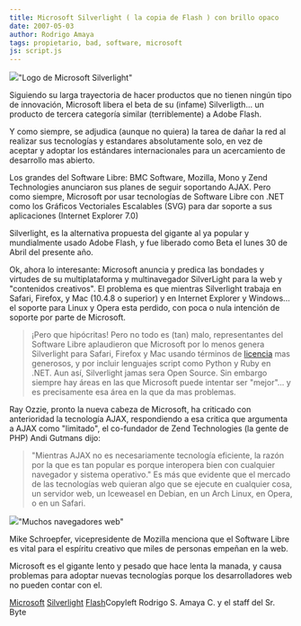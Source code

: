 ```yaml
---
title: Microsoft Silverlight ( la copia de Flash ) con brillo opaco
date: 2007-05-03
author: Rodrigo Amaya
tags: propietario, bad, software, microsoft
js: script.js
---
```


[![](http://bp0.blogger.com/_ayvorITawE4/RjiPW0K33tI/AAAAAAAAAVQ/fCEw6sfxCZc/s400/logo_main_sl.gif)](http://bp0.blogger.com/_ayvorITawE4/RjiPW0K33tI/AAAAAAAAAVQ/fCEw6sfxCZc/s1600-h/logo_main_sl.gif)"Logo de Microsoft
      Silverlight"

Siguiendo su larga trayectoria de hacer productos que no tienen
      ningún tipo de innovación, Microsoft libera el beta de su (infame) Silverligth... un producto
      de tercera categoría similar (terriblemente) a Adobe Flash.

Y como
      siempre, se adjudica (aunque no quiera) la tarea de dañar la red al realizar sus tecnologías y
      estandares absolutamente solo, en vez de
      aceptar y adoptar los estándares internacionales para un acercamiento de desarrollo mas
      abierto.

Los grandes del Software Libre: BMC Software, Mozilla, Mono y
      Zend Technologies anunciaron sus planes de seguir soportando AJAX. Pero como siempre,
      Microsoft por usar tecnologías de Software Libre con .NET como los Gráficos Vectoriales
      Escalables (SVG) para dar soporte a sus aplicaciones (Internet Explorer 7.0)

Silverlight, es la alternativa propuesta del
      gigante al ya popular y mundialmente usado
      Adobe Flash, y fue liberado como Beta el lunes 30 de Abril del presente
      año.

Ok, ahora lo interesante: Microsoft anuncia y predica
      las bondades y virtudes de su multiplataforma y multinavegador SilverLight para la web y
      "contenidos creativos".
El problema es que mientras Silverlight trabaja en Safari,
      Firefox, y Mac (10.4.8 o superior) y en Internet Explorer y Windows... el soporte para Linux y Opera esta perdido, con poca o nula
      intención de soporte por parte de Microsoft.

> ¡Pero que hipócritas!
Pero no todo es (tan)
      malo, representantes del Software Libre aplaudieron que Microsoft por lo menos genera
      Silverlight para Safari, Firefox y Mac usando términos de [licencia](http://www.microsoft.com/resources/sharedsource/licensingbasics/permissivelicense.mspx) mas generosos, y por incluir lenguajes script como Python y Ruby en .NET. Aun así,
      Silverlight jamas sera Open Source. Sin embargo siempre hay áreas en las que Microsoft puede
      intentar ser "mejor"... y es precisamente esa área en la que da mas problemas.

Ray Ozzie, pronto la nueva cabeza de Microsoft, ha criticado con anterioridad
      la tecnología AJAX, respondiendo a esa critica que argumenta a AJAX como "limitado", el
      co-fundador de Zend Technologies (la gente de PHP) Andi Gutmans dijo:

> "Mientras AJAX no es necesariamente tecnología eficiente, la razón por
> la que es tan popular es porque interopera bien con cualquier navegador y sistema
> operativo."
Es más que evidente que el mercado de las
      tecnologías web quieran algo que se ejecute en cualquier cosa, un servidor web, un Iceweasel
      en Debian, en un Arch Linux, en Opera, o en un Safari.

[![](http://bp2.blogger.com/_ayvorITawE4/RjiPhUK33uI/AAAAAAAAAVY/12VhqpUsjFk/s400/manybrowsers.png)](http://bp2.blogger.com/_ayvorITawE4/RjiPhUK33uI/AAAAAAAAAVY/12VhqpUsjFk/s1600-h/manybrowsers.png)"Muchos navegadores
      web"

Mike Schroepfer, vicepresidente de
      Mozilla menciona que el Software Libre es vital para el espíritu creativo que miles de
      personas empeñan en la web.

Microsoft es el gigante lento y pesado que hace lenta la manada, y causa problemas
      para adoptar nuevas tecnologías porque los desarrolladores web no pueden contar con
      el.

[Microsoft](http://www.blogalaxia.com/tags/Microsoft) [Silverlight](http://www.blogalaxia.com/tags/Silverlight) [Flash](http://www.blogalaxia.com/tags/Flash)Copyleft Rodrigo S. Amaya
      C. y el staff del Sr. Byte